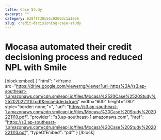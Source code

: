 ```yaml
---
title: Case Study  
excerpt: ""  
category: 638fff38b56c92003c1a1e55  
slug: credit-decisioning-case-study
---
```


# Mocasa automated their credit decisioning process and reduced NPL with Smile


[block:embed]
{
"html": "<iframe src=\"https://drive.google.com/viewerng/viewer?url=https%3A//s3.ap-southeast-1.amazonaws.com/cdn.smileapi.io/files/Mocasa%2520Case%2520Study%252020221110.pdf&embedded=true\" width=\"600\" height=\"780\" style=\"border: none;\"></iframe>",
"url": "https://s3.ap-southeast-1.amazonaws.com/cdn.smileapi.io/files/Mocasa%20Case%20Study%2020221110.pdf",
"provider": "s3.ap-southeast-1.amazonaws.com",
"href": "https://s3.ap-southeast-1.amazonaws.com/cdn.smileapi.io/files/Mocasa%20Case%20Study%2020221110.pdf",
"typeOfEmbed": "pdf"
}
[/block]
